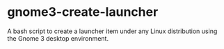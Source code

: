 # gnome3-create-launcher
A bash script to create a launcher item under any Linux distribution using the Gnome 3 desktop environment.
